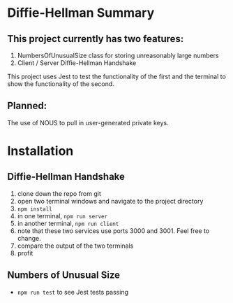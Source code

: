 # Diffie-Hellman Summary
## This project currently has two features:
1. NumbersOfUnusualSize class for storing unreasonably large numbers
2. Client / Server Diffie-Hellman Handshake

This project uses Jest to test the functionality of the first and the terminal to show the functionality of the second.

## Planned:
The use of NOUS to pull in user-generated private keys.

# Installation
## Diffie-Hellman Handshake
1. clone down the repo from git
2. open two terminal windows and navigate to the project directory
3. `npm install`
4. in one terminal, `npm run server`
5. in another terminal, `npm run client`
6. note that these two services use ports 3000 and 3001.  Feel free to change.
7. compare the output of the two terminals
8. profit

## Numbers of Unusual Size
* `npm run test` to see Jest tests passing

